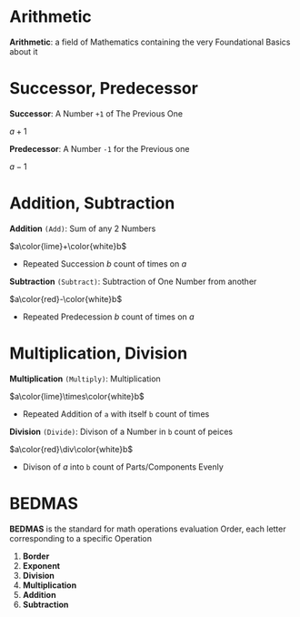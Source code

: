 # Arithmetic

**Arithmetic**: a field of Mathematics containing the very Foundational Basics about it

# Successor, Predecessor

**Successor**: A Number `+1` of The Previous One

$a+1$

**Predecessor**: A Number `-1` for the Previous one

$a-1$

# Addition, Subtraction
**Addition** `(Add)`: Sum of any 2 Numbers

$a\color{lime}+\color{white}b$

- Repeated Succession $b$ count of times on $a$

**Subtraction** `(Subtract)`: Subtraction of One Number from another

$a\color{red}-\color{white}b$

- Repeated Predecession $b$ count of times on $a$

# Multiplication, Division
**Multiplication** `(Multiply)`: Multiplication

$a\color{lime}\times\color{white}b$
- Repeated Addition of `a` with itself `b` count of times

**Division** `(Divide)`: Divison of a Number in `b`  count of peices

$a\color{red}\div\color{white}b$
- Divison of $a$ into `b` count of Parts/Components Evenly

# BEDMAS

**BEDMAS** is the standard for math operations evaluation Order, each letter corresponding to a specific Operation

1. **Border**
2. **Exponent**
3. **Division**
4. **Multiplication**
5. **Addition**
6. **Subtraction**
